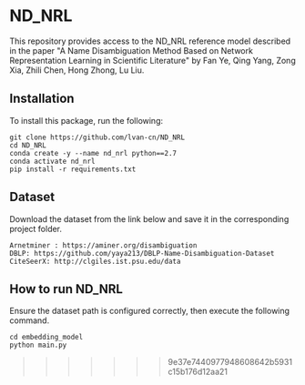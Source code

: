 # ND_NRL
This repository provides access to the ND_NRL reference model described in the paper "A Name Disambiguation Method Based on Network Representation Learning in Scientific Literature" by Fan Ye, Qing Yang, Zong Xia, Zhili Chen, Hong Zhong, Lu Liu.

## Installation
To install this package, run the following:
```
git clone https://github.com/lvan-cn/ND_NRL
cd ND_NRL
conda create -y --name nd_nrl python==2.7
conda activate nd_nrl
pip install -r requirements.txt
```

## Dataset
Download the dataset from the link below and save it in the corresponding project folder.
```
Arnetminer : https://aminer.org/disambiguation
DBLP: https://github.com/yaya213/DBLP-Name-Disambiguation-Dataset
CiteSeerX: http://clgiles.ist.psu.edu/data
```

## How to run ND_NRL
Ensure the dataset path is configured correctly, then execute the following command.
```
cd embedding_model
python main.py
```

>>>>>>> 9e37e7440977948608642b5931c15b176d12aa21
